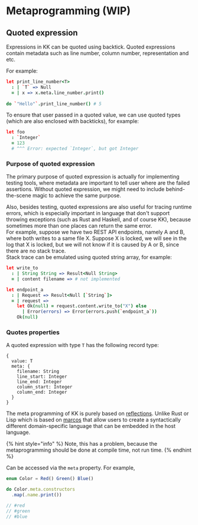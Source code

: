 # Metaprogramming \(WIP\)

## Quoted expression

Expressions in KK can be quoted using backtick. Quoted expressions contain metadata such as line number, column number, representation and etc. 



For example:

```coffeescript
let print_line_number<T>
  : | `T` => Null
  = | x => x.meta.line_number.print()
  
do `"Hello"`.print_line_number() # 5
```

To ensure that user passed in a quoted value, we can use quoted types  \(which are also enclosed with backticks\), for example:

```coffeescript
let foo
  : `Integer` 
  = 123
  # ^^^ Error: expected `Integer`, but got Integer
```

### Purpose of quoted expression

The primary purpose of quoted expression is actually for implementing testing tools, where metadata are important to tell user where are the failed assertions. Without quoted expression, we might need to include behind-the-scene magic to achieve the same purpose.    
  
Also, besides testing, quoted expressions are also useful for tracing runtime errors, which is especially important in language that don't support throwing exceptions \(such as Rust and Haskell, and of course KK\), because sometimes more than one places can return the same error.    
For example, suppose we have two REST API endpoints, namely A and B, where both writes to a same file X. Suppose X is locked, we will see in the log that X is locked, but we will not know if it is caused by A or B, since there are no stack trace.   
Stack trace can be emulated using quoted string array, for example:

```coffeescript
let write_to
  : | String String => Result<Null String>
  = | content filename => # not implemented

let endpoint_a
  : | Request => Result<Null [`String`]>
  = | request =>
    let Ok(null) = request.content.write_to("X") else 
      | Error(errors) => Error(errors.push(`endpoint_a`))
    Ok(null)
```

### Quotes properties

A quoted expression with type `T` has the following record type:

```text
{
  value: T
  meta: {
    filename: String
    line_start: Integer
    line_end: Integer
    column_start: Integer
    column_end: Integer
  }
}
```

The meta programming of KK is purely based on [reflections](https://en.wikipedia.org/wiki/Reflective_programming). Unlike Rust or Lisp which is based on [marcos](https://en.wikipedia.org/wiki/Macro_%28computer_science%29) that allow users to create a syntactically different domain-specific language that can be embedded in the host language.

{% hint style="info" %}
Note, this has a problem, because the metaprogramming should be done at compile time, not run time.
{% endhint %}

  
Can be accessed via the `meta` property. For example,

```typescript
enum Color = Red() Green() Blue()

do Color.meta.constructors
  .map(.name.print())

// #red
// #green
// #blue
```

